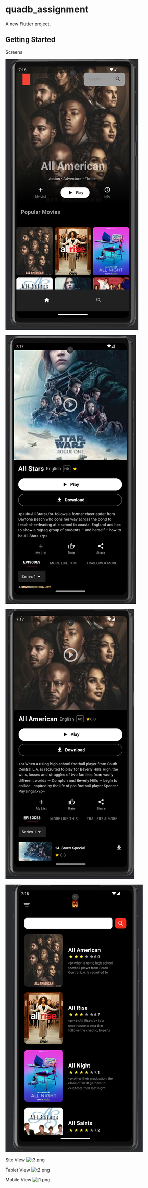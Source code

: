 # quadb_assignment

A new Flutter project.

## Getting Started

Screens

![img.png](img.png)

![img_1.png](img_1.png)

![img_2.png](img_2.png)

![img_3.png](img_3.png)

Site View
![t3.png](..%2F..%2FOneDrive%2FDesktop%2Ft3.png)

Tablet View
![t2.png](..%2F..%2FDownloads%2Ft2.png)

Mobile View
![t1.png](..%2F..%2FDownloads%2Ft1.png)

